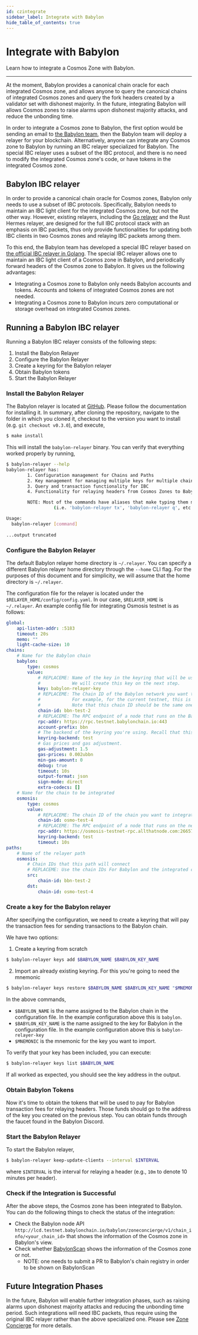 ```yaml
---
id: czintegrate
sidebar_label: Integrate with Babylon
hide_table_of_contents: true
---
```


# Integrate with Babylon

Learn how to integrate a Cosmos Zone with Babylon.

---

At the moment, Babylon provides a canonical chain oracle for each integrated Cosmos zone,
and allows anyone to query the canonical chains of integrated Cosmos zones and
query the fork headers created by a validator set with dishonest majority.
In the future, integrating Babylon will allows Cosmos zones to raise alarms upon
dishonest majority attacks, and reduce the unbonding time.

In order to integrate a Cosmos zone to Babylon,
the first option would be sending an email to [the Babylon team](mailto:admin@babylonchain.io),
then the Babylon team will deploy a relayer for your blockchain.
Alternatively, anyone can integrate any Cosmos zone to Babylon
by running an IBC relayer specialized for Babylon.
The special IBC relayer uses a subset of the IBC protocol,
and there is no need to modify the integrated Cosmos zone's code,
or have tokens in the integrated Cosmos zone.

## Babylon IBC relayer

In order to provide a canonical chain oracle for Cosmos zones,
Babylon only needs to use a subset of IBC protocols.
Specifically, Babylon needs to maintain an IBC light client for the integrated Cosmos zone,
but not the other way.
However, existing relayers, including the [Go relayer](https://github.com/cosmos/relayer)
and the Rust Hermes relayer, are designed for the full IBC protocol stack with an emphasis on
IBC packets, thus only provide functionalities for updating both IBC clients in two Cosmos zones and
relaying IBC packets among them.

To this end, the Babylon team has developed a special IBC relayer
based on [the official IBC relayer in Golang](https://github.com/cosmos/relayer).
The special IBC relayer allows one to maintain an IBC light client of a Cosmos zone in Babylon,
and periodically forward headers of the Cosmos zone to Babylon.
It gives us the following advantages:

- Integrating a Cosmos zone to Babylon only needs Babylon accounts and tokens. 
  Accounts and tokens of integrated Cosmos zones are not needed.
- Integrating a Cosmos zone to Babylon incurs zero computational
  or storage overhead on integrated Cosmos zones.

## Running a Babylon IBC relayer

Running a Babylon IBC relayer consists of the following steps:

1. Install the Babylon Relayer
2. Configure the Babylon Relayer
3. Create a keyring for the Babylon relayer
4. Obtain Babylon tokens
5. Start the Babylon Relayer

### Install the Babylon Relayer

The Babylon relayer is located at [GitHub](https://github.com/babylonchain/babylon-relayer).
Please follow the documentation for installing it.
In summary, after cloning the repository,
navigate to the folder in which you cloned it,
checkout to the version you want to install (e.g. `git checkout v0.3.0`),
and execute,

```bash
$ make install
```

This will install the `babylon-relayer` binary. You can verify that everything worked properly by running,
```bash
$ babylon-relayer --help
babylon-relayer has:
        1. Configuration management for Chains and Paths
        2. Key management for managing multiple keys for multiple chains
        3. Query and transaction functionality for IBC
        4. Functionality for relaying headers from Cosmos Zones to Babylon periodically

        NOTE: Most of the commands have aliases that make typing them much quicker
                  (i.e. 'babylon-relayer tx', 'babylon-relayer q', etc...)

Usage:
  babylon-relayer [command]
 
...output truncated
```

### Configure the Babylon Relayer

The default Babylon relayer home directory is `~/.relayer`.
You can specify a different Babylon relayer home directory through the `--home` CLI flag.
For the purposes of this document and for simplicity,
we will assume that the home directory is `~/.relayer`.

The configuration file for the relayer is located under the `$RELAYER_HOME/config/config.yaml`.
In our case, `$RELAYER_HOME` is `~/.relayer`.
An example config file for integrating Osmosis testnet is as follows:
```yaml
global:
    api-listen-addr: :5183
    timeout: 20s
    memo: ""
    light-cache-size: 10
chains:
    # Name for the Babylon chain
    babylon:
        type: cosmos
        value:
            # REPLACEME: Name of the key in the keyring that will be used to send transactions to Babylon.
            #            We will create this key on the next step.
            key: babylon-relayer-key
            # REPLACEME: The Chain ID of the Babylon network you want to connect to.
            #            For example, for the current testnet, this is `bbn-test-2`
            #            Note that this chain ID should be the same one you used for creating the keyring.
            chain-id: bbn-test-2
            # REPLACEME: The RPC endpoint of a node that runs on the Babylon network you want to connect to.
            rpc-addr: https://rpc.testnet.babylonchain.io:443
            account-prefix: bbn
            # The backend of the keyring you're using. Recall that this should always be `test`.
            keyring-backend: test
            # Gas prices and gas adjustment.
            gas-adjustment: 1.5
            gas-prices: 0.002ubbn
            min-gas-amount: 0
            debug: true
            timeout: 10s
            output-format: json
            sign-mode: direct
            extra-codecs: []
    # Name for the chain to be integrated
    osmosis:
        type: cosmos
        value:
            # REPLACEME: The chain ID of the chain you want to integrate with Babylon
            chain-id: osmo-test-4
            # REPLACEME: The RPC endpoint of a node that runs on the network of the chain you want to integrate with Babylon.
            rpc-addr: https://osmosis-testnet-rpc.allthatnode.com:26657/
            keyring-backend: test
            timeout: 10s
paths:
    # Name of the relayer path
    osmosis:
        # Chain IDs that this path will connect
        # REPLACEME: Use the chain IDs For Babylon and the integrated chain you specified above.
        src:
            chain-id: bbn-test-2
        dst:
            chain-id: osmo-test-4
```

### Create a key for the Babylon relayer

After specifying the configuration,
we need to create a keyring that will pay the transaction fees for sending
transactions to the Babylon chain.

We have two options:
1. Create a keyring from scratch
```bash
$ babylon-relayer keys add $BABYLON_NAME $BABYLON_KEY_NAME
```
2. Import an already existing keyring. For this you're going to need the mnemonic
```bash
$ babylon-relayer keys restore $BABYLON_NAME $BABYLON_KEY_NAME "$MNEMONIC"
```

In the above commands,
- `$BABYLON_NAME` is the name assigned to the Babylon chain in the configuration file.
  In the example configuration above this is `babylon`.
- `$BABYLON_KEY_NAME` is the name assigned to the key for Babylon in the configuration file.
  In the example configuration above this is `babylon-relayer-key`
- `$MNEMONIC` is the mnemonic for the key you want to import.

To verify that your key has been included, you can execute:
```bash
$ babylon-relayer keys list $BABYLON_NAME
```
If all worked as expected, you should see the key address in the output.

### Obtain Babylon Tokens

Now it's time to obtain the tokens that will be used to pay for Babylon transaction fees
for relaying headers.
Those funds should go to the address of the key you created on the previous step.
You can obtain funds through the faucet found in the Babylon Discord.

### Start the Babylon Relayer

To start the Babylon relayer,

```bash
$ babylon-relayer keep-update-clients --interval $INTERVAL
```

where `$INTERVAL` is the interval for relaying a header (e.g., `10m` to denote 10 minutes per header).

### Check if the Integration is Successful

After the above steps, the Cosmos zone has been integrated to Babylon.
You can do the following things to check the status of the integration:
- Check the Babylon node API
  `http://lcd.testnet.babylonchain.io/babylon/zoneconcierge/v1/chain_info/<your_chain_id>`
  that shows the information of the Cosmos zone in Babylon's view.
- Check whether [BabylonScan](https://babylonscan.io) shows
  the information of the Cosmos zone or not.
  - NOTE: one needs to submit a PR to Babylon's chain registry in order to be shown on BabylonScan

## Future Integration Phases

In the future, Babylon will enable further integration phases,
such as raising alarms upon dishonest majority attacks and
reducing the unbonding time period.
Such integrations will need IBC packets,
thus require using the original IBC relayer
rather than the above specialized one.
Please see [Zone Concierge](/docs/developer-guides/modules/zoneconcierge) for more details.
